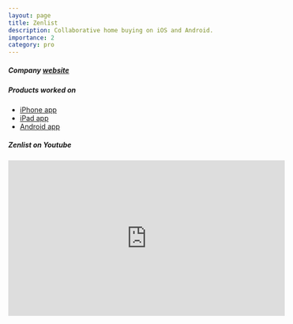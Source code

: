 ```yaml
---
layout: page
title: Zenlist
description: Collaborative home buying on iOS and Android.
importance: 2
category: pro
---
```

<h5>Company <a href="https://www.zenlist.com" target="_blank">website</a></h5>
<h5>Products worked on</h5>
<div class="row">
    <ul>
        <li><a href="https://apps.apple.com/us/app/zenlist-home-search/id1437153330" target="_blank">iPhone app</a></li>
        <li><a href="https://apps.apple.com/us/app/zenlist-home-search/id1437153330?platform=ipad" target="_blank">iPad app</a></li>
        <li><a href="https://play.google.com/store/apps/details?id=com.zenlist.tick&hl=en_US&gl=US" target="_blank">Android app</a></li>
    </ul>
</div>
<h5>Zenlist on Youtube</h5>
<iframe width="560" height="315" src="https://www.youtube.com/embed/7NeH-uyWXOk" title="YouTube video player" frameborder="0" allow="accelerometer; autoplay; clipboard-write; encrypted-media; gyroscope; picture-in-picture" allowfullscreen></iframe>